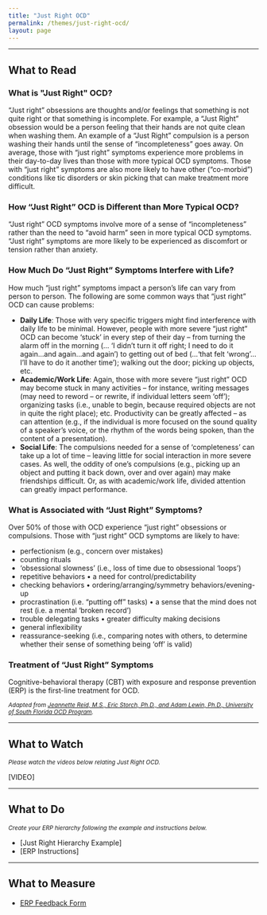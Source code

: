 ```yaml
---
title: "Just Right OCD"
permalink: /themes/just-right-ocd/
layout: page
---
```

- - - -
## What to Read
### What is "Just Right" OCD?
 “Just right” obsessions are thoughts and/or feelings that something is not quite right or that something is incomplete. For example, a “Just Right” obsession would be a person feeling that their hands are not quite clean when washing them. An example of a “Just Right” compulsion is a person washing their hands until the sense of “incompleteness” goes away. On average, those with “just right” symptoms experience more problems in their day-to-day lives than those with more typical OCD symptoms. Those with “just right” symptoms are also more likely to have other (“co-morbid”) conditions like tic disorders or skin picking that can make treatment more difficult. 

### How “Just Right” OCD is Different than More Typical OCD?
“Just right” OCD symptoms involve more of a sense of “incompleteness” rather than the need to “avoid harm” seen in more typical OCD symptoms. “Just right” symptoms are more likely to be experienced as discomfort or tension rather than anxiety.

### How Much Do “Just Right” Symptoms Interfere with Life?
How much “just right” symptoms impact a person’s life can vary from person to person. The following are some common ways that “just right” OCD can cause problems:
- **Daily Life**: Those with very specific triggers might find interference with daily life to be minimal. However, people with more severe “just right” OCD can become ‘stuck’ in every step of their day – from turning the alarm off in the morning (... ‘I didn’t turn it off right; I need to do it again…and again…and again’) to getting out of bed (…‘that felt ‘wrong’…I’ll have to do it another time’); walking out the door; picking up objects, etc.
- **Academic/Work Life**: Again, those with more severe “just right” OCD may become stuck in many activities – for instance, writing messages (may need to reword – or rewrite, if individual letters seem ‘off’); organizing tasks (i.e., unable to begin, because required objects are not in quite the right place); etc. Productivity can be greatly affected – as can attention (e.g., if the individual is more focused on the sound quality of a speaker’s voice, or the rhythm of the words being spoken, than the content of a presentation).
- **Social Life**: The compulsions needed for a sense of ‘completeness’ can take up a lot of time – leaving little for social interaction in more severe cases. As well, the oddity of one’s compulsions (e.g., picking up an object and putting it back down, over and over again) may make friendships difficult. Or, as with academic/work life, divided attention can greatly impact performance. 

### What is Associated with “Just Right” Symptoms? 
Over 50% of those with OCD experience “just right” obsessions or compulsions. Those with “just right” OCD symptoms are likely to have:
- perfectionism (e.g., concern over mistakes)
- counting rituals
- ‘obsessional slowness’ (i.e., loss of time due to obsessional ‘loops’)
- repetitive behaviors • a need for control/predictability
- checking behaviors • ordering/arranging/symmetry behaviors/evening-up
- procrastination (i.e. “putting off” tasks) • a sense that the mind does not rest (i.e. a mental ‘broken record’)
- trouble delegating tasks • greater difficulty making decisions
- general inflexibility
- reassurance-seeking (i.e., comparing notes with others, to determine whether their sense of something being ‘off’ is valid)

### Treatment of “Just Right” Symptoms
Cognitive-behavioral therapy (CBT) with exposure and response prevention (ERP) is the first-line treatment for OCD.

<sup>*Adapted from <ins>[Jeannette Reid, M.S., Eric Storch, Ph.D., and Adam Lewin, Ph.D., University of South Florida OCD Program](https://iocdf.org/wp-content/uploads/2014/10/Just-right-OCD-Fact-Sheet.pdf)</ins>.*</sup>

- - - -

## What to Watch
<sup>*Please watch the videos below relating Just Right OCD.*</sup>

[VIDEO]

- - - -

## What to Do
<sup>*Create your ERP hierarchy following the example and instructions below.*</sup>

- [Just Right Hierarchy Example]
- [ERP Instructions]

- - - -

## What to Measure
- <ins>[ERP Feedback Form]([https://drive.google.com/file/d/1sV7AfEHtfEZfz-0nEUezAMLIThgSHe9u/view?usp=sharing)</ins>
